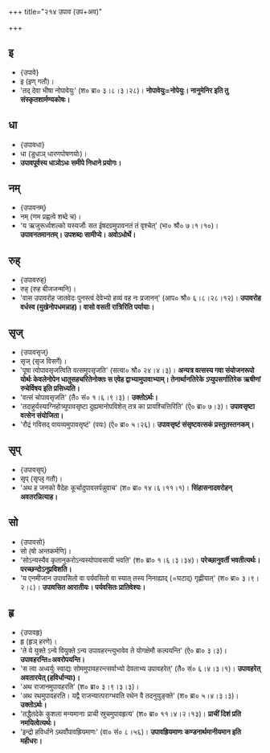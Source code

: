 +++
title="२१४ उपाव (उप+अव)"

+++

## इ
- {उपावे}
- इ (इण् गतौ)।
- 'तद् देवा भीषा नोपावेयुः' (श० ब्रा० ३।८।३।२८)। **नोपावेयुः=नोपेयुः। नानुमेनिर इति तु संस्कृतशार्मण्यकोषः।**

## धा
- {उपावधा}
- धा (डुधाञ् धारणपोषणयोः)।
- **उपावपूर्वस्य धाञोऽधः समीपे निधाने प्रयोगः।**

## नम्
- {उपावनम्}
- नम् (णम प्रह्वत्वे शब्दे च)।
- 'य ऋजुरूर्ध्वशल्को यस्यर्जोः सत ईषदग्रमुपावनतं तं वृश्चेत्' (भा० श्रौ० ७।१।१०)। **उपावनतमानतम्। उपशब्दः सामीप्ये। अवोऽधोर्थे।**

## रुह्
- {उपावरुह्}
- रुह् (रुह बीजजन्मनि)।
- 'वास उपावरोह जातवेदः पुनस्त्वं देवेभ्यो हव्यं वह नः प्रजानन्' (आप० श्रौ० ६।८।२८।१२)। **उपावरोह वर्धस्व (मुखेनोपधमन्नाह)। वासो वसती रात्रिरिति पर्यायाः।**

## सृज्
- {उपावसृज्}
- सृज् (सृज विसर्गे)।
- 'पूषा त्वोपावसृजत्विति वत्समुपसृजति' (सत्या० श्रौ० २४।४।३)। **अन्यत्र वत्सस्य गवा संयोजनरूपो योर्थः केवलेनोपेन धातुसहचरितेनोक्तः स एवेह द्वाभ्यामुपावाभ्याम्। तेनार्थानतिरेके ऽप्युपसर्गातिरेक ऋषीणां रुचेर्विषय इति प्रसिध्यति।**
- 'वत्सं चोपावसृजति' (तै० सं० १।६।९।३)। **उक्तोऽर्थः।**
- 'तदाहुर्यस्याग्निहोत्र्युपावसृष्टा दुह्यमानोपविशेत् तत्र का प्रायश्चित्तिरिति' (ऐ० ब्रा० ७।३)। **उपावसृष्टा वत्सेन संयोजिता।**
- 'रौद्रं गविसद् वायव्यमुपावसृष्टं' (पयः) (ऐ० ब्रा० ५।२६)। **उपावसृष्टं संसृष्टवत्सकं प्रस्तुतस्तनकम्।**

## सृप्
- {उपावसृप्}
- सृप् (सृप्लृ गतौ)।
- 'अथ ह जनको वैदेहः कूर्चादुपावसर्पन्नुवाच' (श० ब्रा० १४।६।११।१)। **सिंहासनादवरोहन् अवतरन्नित्याह।**

## सो
- {उपावसो}
- सो (षो अन्तकर्मणि)।
- 'सोऽन्यस्यैव कृतानुकरोऽन्यस्योपावसायी भवति' (श० ब्रा० १।६।३।३४)। **परेच्छानुवर्ती भवतीत्यर्थः। परच्छन्दोऽनुप्रविशति।**
- 'य एनमीजान उपावसितो वा पर्यवसितो वा स्यात् तस्य निनाह्याद् (=घटाद्) गृह्णीयात्' (श० ब्रा० ३।९।२।८)। **उपावसित आरातीयः। पर्यवसितः प्रातिवेश्यः।**

## हृ
- {उपावहृ}
- हृ (हृञ् हरणे)।
- 'ते ये युक्ते ऽन्ये वियुक्ते ऽन्य उपावहरन्त्युभावेव ते योगक्षेमौ कल्पयन्ति' (ऐ० ब्रा० ३।३)। **उपावहरन्ति=अवरोपयन्ति।**
- 'स त्वा अध्वर्युः स्वाद्यः सोममुपावहरन्त्सर्वाभ्यो देवताभ्य उपावहरेत्' (तै० सं० ६।४।३।१)। **उपावहरेत् अवतारयेत् (हविर्धान्याः)।**
- 'अथ राजानमुपावहरति' (श० ब्रा० ३।९।३।३)।
- 'अथ रथमुपावहरति। यद्वै राजन्यात्पराग्भवति रथेन वै तदनुयुङ्क्ते' (श० ब्रा० ५।४।३।३)। **उक्तोऽर्थः।**
- 'तद्धैतदेके कुशला मन्यमानाः प्राची स्रुचमुपावहृत्य' (श० ब्रा० ११।४।२।१३)। **प्राचीं दिशं प्रति नमयित्वेत्यर्थः।**
- 'इन्द्रो हविर्धाने ऽथर्वोपावह्रियमाणः' (वा० सं० ८।५६)। **उपावह्रियमाणः कण्डनार्थमानीयमान इति महीधरः।**
